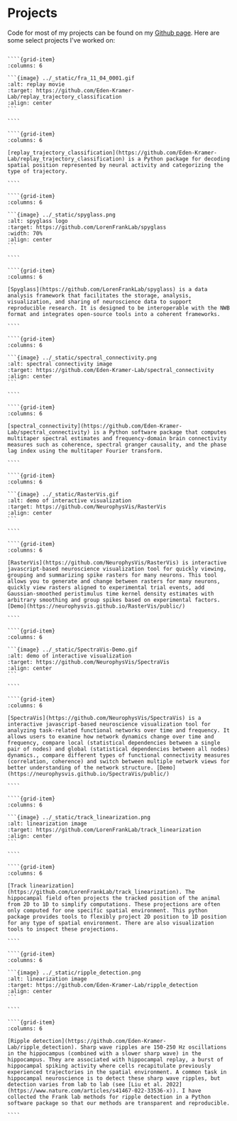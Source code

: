 # Projects

Code for most of my projects can be found on my [Github page](https://github.com/edeno). Here are some select projects I've worked on:

`````{grid} 2

````{grid-item}
:columns: 6

```{image} ../_static/fra_11_04_0001.gif
:alt: replay movie
:target: https://github.com/Eden-Kramer-Lab/replay_trajectory_classification
:align: center
```

````

````{grid-item}
:columns: 6

[replay_trajectory_classification](https://github.com/Eden-Kramer-Lab/replay_trajectory_classification) is a Python package for decoding spatial position represented by neural activity and categorizing the type of trajectory.

````

````{grid-item}
:columns: 6

```{image} ../_static/spyglass.png
:alt: spyglass logo
:target: https://github.com/LorenFrankLab/spyglass
:width: 70%
:align: center
```

````

````{grid-item}
:columns: 6

[Spyglass](https://github.com/LorenFrankLab/spyglass) is a data analysis framework that facilitates the storage, analysis, visualization, and sharing of neuroscience data to support reproducible research. It is designed to be interoperable with the NWB format and integrates open-source tools into a coherent frameworks.

````

````{grid-item}
:columns: 6

```{image} ../_static/spectral_connectivity.png
:alt: spectral connectivity image
:target: https://github.com/Eden-Kramer-Lab/spectral_connectivity
:align: center
```

````

````{grid-item}
:columns: 6

[spectral_connectivity](https://github.com/Eden-Kramer-Lab/spectral_connectivity) is a Python software package that computes multitaper spectral estimates and frequency-domain brain connectivity measures such as coherence, spectral granger causality, and the phase lag index using the multitaper Fourier transform.

````

````{grid-item}
:columns: 6

```{image} ../_static/RasterVis.gif
:alt: demo of interactive visualization
:target: https://github.com/NeurophysVis/RasterVis
:align: center
```

````

````{grid-item}
:columns: 6

[RasterVis](https://github.com/NeurophysVis/RasterVis) is interactive javascript-based neuroscience visualization tool for quickly viewing, grouping and summarizing spike rasters for many neurons. This tool allows you to generate and change between rasters for many neurons, quickly view rasters aligned to experimental trial events, add Gaussian-smoothed peristimulus time kernel density estimates with arbitrary smoothing and group spikes based on experimental factors. [Demo](https://neurophysvis.github.io/RasterVis/public/)

````

````{grid-item}
:columns: 6

```{image} ../_static/SpectraVis-Demo.gif
:alt: demo of interactive visualization
:target: https://github.com/NeurophysVis/SpectraVis
:align: center
```

````

````{grid-item}
:columns: 6

[SpectraVis](https://github.com/NeurophysVis/SpectraVis) is a interactive javascript-based neuroscience visualization tool for analyzing task-related functional networks over time and frequency. It allows users to examine how network dynamics change over time and frequency, compare local (statistical dependencies between a single pair of nodes) and global (statistical dependencies between all nodes) dynamics., compare different types of functional connectivity measures (correlation, coherence) and switch between multiple network views for better understanding of the network structure. [Demo](https://neurophysvis.github.io/SpectraVis/public/)

````

````{grid-item}
:columns: 6

```{image} ../_static/track_linearization.png
:alt: linearization image
:target: https://github.com/LorenFrankLab/track_linearization
:align: center
```

````

````{grid-item}
:columns: 6

[Track linearization](https://github.com/LorenFrankLab/track_linearization). The hippocampal field often projects the tracked position of the animal from 2D to 1D to simplify computations. These projections are often only computed for one specific spatial environment. This python package provides tools to flexibly project 2D position to 1D position for any type of spatial environment. There are also visualization tools to inspect these projections.

````

````{grid-item}
:columns: 6

```{image} ../_static/ripple_detection.png
:alt: linearization image
:target: https://github.com/Eden-Kramer-Lab/ripple_detection
:align: center
```

````

````{grid-item}
:columns: 6

[Ripple detection](https://github.com/Eden-Kramer-Lab/ripple_detection). Sharp wave ripples are 150-250 Hz oscillations in the hippocampus (combined with a slower sharp wave) in the hippocampus. They are associated with hippocampal replay, a burst of hippocampal spiking activity where cells recapitulate previously experienced trajectories in the spatial environment. A common task in hippocampal neuroscience is to detect these sharp wave ripples, but detection varies from lab to lab (see [Liu et al. 2022](https://www.nature.com/articles/s41467-022-33536-x)). I have collected the Frank lab methods for ripple detection in a Python software package so that our methods are transparent and reproducible.

````

`````
